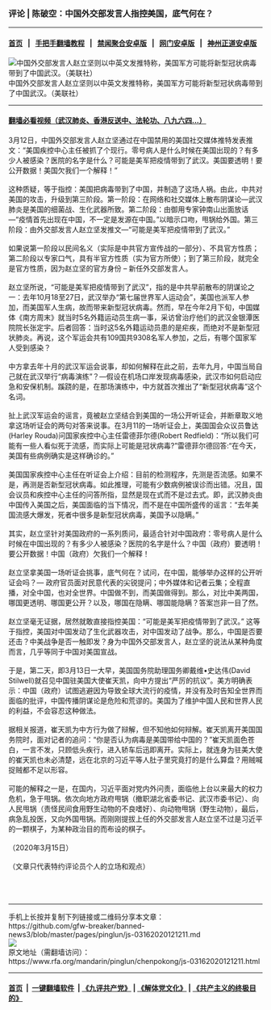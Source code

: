 ### 评论 | 陈破空：中国外交部发言人指控美国，底气何在？
------------------------

#### [首页](https://github.com/gfw-breaker/banned-news3/blob/master/README.md) &nbsp;&nbsp;|&nbsp;&nbsp; [手把手翻墙教程](https://github.com/gfw-breaker/guides/wiki) &nbsp;&nbsp;|&nbsp;&nbsp; [禁闻聚合安卓版](https://github.com/gfw-breaker/bn-android) &nbsp;&nbsp;|&nbsp;&nbsp; [网门安卓版](https://github.com/oGate2/oGate) &nbsp;&nbsp;|&nbsp;&nbsp; [神州正道安卓版](https://github.com/SzzdOgate/update) 



<div id="headerimg">
 <img alt="中国外交部发言人赵立坚则以中英文发推特称，美国军方可能将新型冠状病毒带到了中国武汉。（美联社）" src="https://www.rfa.org/mandarin/yataibaodao/huanjing/ql1-03132020060954.html/0987364565665858.jpg/@@images/ff0978a2-0c43-42af-a024-e6629ce83149.jpeg" title="中国外交部发言人赵立坚则以中英文发推特称，美国军方可能将新型冠状病毒带到了中国武汉。（美联社）"/>
 <div id="headerimgcontents">
  <div id="headerimgcaption">
   <span>
    中国外交部发言人赵立坚则以中英文发推特称，美国军方可能将新型冠状病毒带到了中国武汉。（美联社）
   </span>
   <!-- zoomattribute -->
  </div>
  <!-- headerimgcaption -->
 </div>
 <!-- headerimagecontents -->
</div>

<hr/>


#### [翻墙必看视频（武汉肺炎、香港反送中、法轮功、八九六四...）](https://github.com/gfw-breaker/banned-news3/blob/master/pages/link3.md)

<div id="storytext">
 <div>
  <div class="slot_header">
  </div>
 </div>
 <p>
  3月12日，中国外交部发言人赵立坚通过在中国禁用的美国社交媒体推特发表推文：“美国疾控中心主任被抓了个现行。零号病人是什么时候在美国出现的？有多少人被感染？医院的名字是什么？可能是美军把疫情带到了武汉。美国要透明！要公开数据！美国欠我们一个解释！”
  <br/>
  <br/>
  这种质疑，等于指控：美国把病毒带到了中国，并制造了这场人祸。由此，中共对美国的攻击，升级到第三阶段。第一阶段：在网络和社交媒体上散布阴谋论—武汉肺炎是美国的细菌战、生化武器所致。第二阶段：由御用专家钟南山出面放话 —“疫情首先出现在中国，不一定是发源在中国。”以暗示口吻，甩锅给外国。第三阶段：由外交部发言人赵立坚发推文—“可能是美军把疫情带到了武汉。”
  <br/>
  <br/>
  如果说第一阶段以民间名义（实际是中共官方宣传战的一部分）、不具官方性质；第二阶段以专家口气，具有半官方性质（实为官方所使）；到了第三阶段，就完全是官方性质，因为赵立坚的官方身份 – 新任外交部发言人。
  <br/>
  <br/>
  赵立坚所说，“可能是美军把疫情带到了武汉”，指的是中共早前散布的阴谋论之一：去年10月18至27日，武汉举办“第七届世界军人运动会”，美国也派军人参加，而美国军人生病，故而带来新型冠状病毒。然而，早在今年2月下旬，中国媒体《南方周末》就当时5名外籍运动员生病一事，采访曾治疗他们的武汉金银潭医院院长张定宇。后者回答：当时这5名外籍运动员患的是疟疾，而绝对不是新型冠状肺炎。再说，这个军运会共有109国共9308名军人参加，之后，有哪个国家军人受到感染？
  <br/>
  <br/>
  中方拿去年十月的武汉军运会说事，却如何解释在此之前，去年九月，中国当局自己就在武汉举行“病毒演练”？—假设在机场口岸发现病毒感染，武汉市如何启动应急和安保机制。蹊跷的是，在那场演练中，中方就首次推出了“新型冠状病毒”这个名词。
  <br/>
  <br/>
  扯上武汉军运会的谣言，竟被赵立坚结合到美国的一场公开听证会，并断章取义地拿这场听证会的两句对答来说事。在3月11的一场听证会上，美国国会众议员鲁达(Harley Rouda)问国家疾控中心主任雷德菲尔德(Robert Redfield)：“所以我们可能有一些人看似死于流感，而实际上可能是冠状病毒?”雷德菲尔德回答:“在今天，美国有些病例确实是这样确诊的。”
  <br/>
  <br/>
  美国国家疾控中心主任在听证会上介绍：目前的检测程序，先测是否流感。如果不是，再测是否新型冠状病毒。如此推理，可能有少数病例被误诊而出错。况且，国会议员和疾控中心主任的问答所指，显然是现在式而不是过去式。即，武汉肺炎由中国传入美国之后，美国面临的当下情况，而不是在中国所盛传的谣言：“去年美国流感大爆发，死者中很多是新型冠状病毒，美国予以隐瞒。”
  <br/>
  <br/>
  其实，赵立坚针对美国政府的一系列质问，最适合针对中国政府：零号病人是什么时候在中国出现的？有多少人被感染？医院的名字是什么？中国（政府）要透明！要公开数据！中国（政府）欠我们一个解释！
  <br/>
  <br/>
  赵立坚拿美国一场听证会挑事，底气何在？试问，在中国，能够举办这样的公开听证会吗？— 政府官员面对民意代表的尖锐提问；中外媒体和记者云集；全程直播，对全中国，也对全世界。中国做不到，而美国做得到。那么，对比中美两国，哪国更透明、哪国更公开？以及，哪国在隐瞒、哪国能隐瞒？答案岂非一目了然。
  <br/>
  <br/>
  赵立坚毫无证据，居然就敢直接指控美国：“可能是美军把疫情带到了武汉。” 这等于指控，美国对中国发动了生化武器攻击，对中国发动了战争。那么，中国是否要还击？中美战争是否一触即发？身为中国外交部发言人，赵立坚的说法从某种角度而言，几乎等同于中国对美国宣战。
  <br/>
  <br/>
  于是，第二天，即3月13日一大早，美国国务院助理国务卿戴维•史达伟(David Stilwell)就召见中国驻美国大使崔天凯，向中方提出“严厉的抗议”。美方明确表示：中国（政府）试图逃避因为导致全球大流行的疫情，并没有及时告知全世界而面临的批评，中国传播阴谋论是危险和荒谬的。美国为了维护中国人民和世界人民的利益，不会容忍这种做法。
  <br/>
  <br/>
  据相关报道，崔天凯为中方行为做了辩解，但不知他如何辩解。崔天凯离开美国国务院时，面对记者的追问：“你是否认为病毒是美国带给中国的？”崔天凯面色苍白，一言不发，只顾低头疾行，进入轿车后迅即离开。实际上，就连身为驻美大使的崔天凯也未必清楚，远在北京的习近平等人肚子里究竟打的是什么算盘？用贼喊捉贼都不足以形容。
  <br/>
  <br/>
  可能的解释之一是，在国内，习近平面对党内外问责，面临他上台以来最大的权力危机，急于甩锅。依次向地方政府甩锅（撤职湖北省委书记、武汉市委书记）、向人民甩锅（责怪民间食用野生动物的不良嗜好）、向动物甩锅（野生动物），最后，病急乱投医，又向外国甩锅。而刚刚提拔上任的外交部发言人赵立坚不过是习近平的一颗棋子，为某种政治目的而布设的棋子。
  <br/>
  <br/>
  （2020年3月15日）
  <br/>
  <br/>
  （文章只代表特约评论员个人的立场和观点）
  <br/>
  <br/>
  <br/>
  <br/>
 </p>
</div>

<hr/>
手机上长按并复制下列链接或二维码分享本文章：<br/>
https://github.com/gfw-breaker/banned-news3/blob/master/pages/pinglun/js-03162020121211.md <br/>
<a href='https://github.com/gfw-breaker/banned-news3/blob/master/pages/pinglun/js-03162020121211.md'><img src='https://github.com/gfw-breaker/banned-news3/blob/master/pages/pinglun/js-03162020121211.md.png'/></a> <br/>
原文地址（需翻墙访问）：https://www.rfa.org/mandarin/pinglun/chenpokong/js-03162020121211.html


------------------------
#### [首页](https://github.com/gfw-breaker/banned-news3/blob/master/README.md) &nbsp;|&nbsp; [一键翻墙软件](https://github.com/gfw-breaker/nogfw/blob/master/README.md) &nbsp;| [《九评共产党》](https://github.com/gfw-breaker/9ping.md/blob/master/README.md#九评之一评共产党是什么) | [《解体党文化》](https://github.com/gfw-breaker/jtdwh.md/blob/master/README.md) | [《共产主义的终极目的》](https://github.com/gfw-breaker/gczydzjmd.md/blob/master/README.md)


<img src='http://gfw-breaker.win/banned-news3/pages/pinglun/js-03162020121211.md' width='0px' height='0px'/>